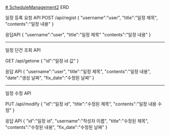 [# ScheduleManagement2](https://app.sqldbm.com/MySQL/DatabaseExplorer/p310419/) ERD


일정 등록 요청 API
POST /api/regist
{
  "username":"user",
  "title":"일정 제목",
  "contents":"일정 내용"
}

응답API
{
  "username":"user",
  "title":"일정 제목"
  "contents":"일정 내용"
}

----------------------------------------------------------------------

일정 단건 조회 API

GET /api/getone
{
  "id":"일정 id 값"
}

응답 API
{
  "username":"user",
  "title":"일정 제목",
  "contents":"일정 내용",
  "date":"생성 날짜",
  "fix_date":"수정된 날짜"
}

---------------------------------------------------------------------------

일정 수정 API

PUT /api/modify
{
  "id":"일정 id",
  "title":"수정된 제목",
  "contents":"일정 내용 수정"
}

응답 API
{
  "id":"일정 id",
  "username":"작성자 이름",
  "title":"수정된 제목",
  "contents":"수정된 내용",
  "fix_date":"수정된 날짜"
}

